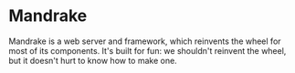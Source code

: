 # Mandrake

Mandrake is a web server and framework, which reinvents the wheel for most of its components.
It's built for fun: we shouldn't reinvent the wheel, but it doesn't hurt to know how to make one.
